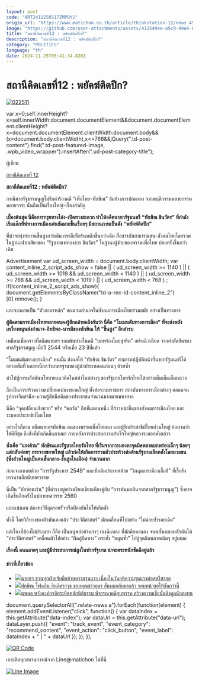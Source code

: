 ```yaml
---
layout: post
code: "ART2411250517ZMPDY1"
origin_url: "https://www.matichon.co.th/article/thinkstation-12/news_4917221"
image: "https://github.com/user-attachments/assets/4125494e-a5c9-49ee-897e-dd08c61e9bdf"
title: "สถานีคิดเลขที่12 : พยัคฆ์ติดปีก?"
description: "สถานีคิดเลขที่12 : พยัคฆ์ติดปีก?"
category: "POLITICS"
language: "th"
date: 2024-11-25T05:41:34.820Z
---
```


# สถานีคิดเลขที่12 : พยัคฆ์ติดปีก?

[![](https://www.matichon.co.th/wp-content/uploads/2024/11/022511.jpg "022511")](https://www.matichon.co.th/wp-content/uploads/2024/11/022511.jpg)

var x=0;self.innerHeight?x=self.innerWidth:document.documentElement&&document.documentElement.clientHeight?x=document.documentElement.clientWidth:document.body&&(x=document.body.clientWidth),x<=768&&jQuery(".td-post-content").find(".td-post-featured-image, .wpb\_video\_wrapper").insertAfter(".ud-post-category-title");

ผู้เขียน

[สถานีคิดเลขที่ 12](https://www.matichon.co.th/columnist/%e0%b8%aa%e0%b8%96%e0%b8%b2%e0%b8%99%e0%b8%b5%e0%b8%84%e0%b8%b4%e0%b8%94%e0%b9%80%e0%b8%a5%e0%b8%82%e0%b8%97%e0%b8%b5%e0%b9%88-12)

**สถานีคิดเลขที่12 : พยัคฆ์ติดปีก?**

กรณีศาลรัฐธรรมนูญไม่รับคำร้องคดี “เพื่อไทย-ทักษิณ” ล้มล้างการปกครอง จากพฤติกรรมหลายกรรมหลายวาระ นั้นถือเป็นเรื่องใหญ่-เรื่องสำคัญ

**เบื้องต้นสุด นี่คือการกรุยทางโล่ง-เปิดทางสะดวก ทำให้อดีตนายกรัฐมนตรี “ทักษิณ ชินวัตร” ที่กำลังเริ่มแอ๊กทีฟทางการเมืองเด่นชัดมากขึ้นเรื่อยๆ มีสถานภาพเป็นดัง “พยัคฆ์ติดปีก”**

ที่น่าจะพุ่งทะยานขึ้นสูงกว่าเดิม กระตือรือร้นหนักขึ้นกว่าเดิม สื่อสารกับสาธารณชน-สังคมไทยโดยรวม ในฐานะปากเสียงของ “รัฐบาลแพทองธาร ชินวัตร” ในฐานะผู้ช่วยของพรรคเพื่อไทย บ่อยครั้งขึ้นกว่าเดิม

Advertisement var ud\_screen\_width = document.body.clientWidth; var content\_inline\_2\_script\_ads\_show = false || ( ud\_screen\_width >= 1140 ) || ( ud\_screen\_width >= 1019 && ud\_screen\_width < 1140 ) || ( ud\_screen\_width >= 768 && ud\_screen\_width < 1019 ) || ( ud\_screen\_width < 768 ) ; if(!content\_inline\_2\_script\_ads\_show){ document.getElementsByClassName("td-a-rec-id-content\_inline\_2")\[0\].remove(); }

และจะกลายเป็น “ตัวละครหลัก” ของเกมอำนาจในสังคมการเมืองไทยร่วมสมัย อย่างเป็นทางการ

**ผู้ติดตามการเมืองไทยหลายคนคงรู้สึกคล้ายคลึงกันว่า นี่คือ “โมเมนตัมทางการเมือง” ที่จะส่งพลังเหวี่ยงหนุนส่งอำนาจ-อิทธิพล-บารมีของทักษิณ ให้ “ขึ้นสูง” อีกคำรบ**

เหมือนเมื่อคราวที่อดีตนายกฯ รอดพ้นบ่วงในคดี “บกพร่องโดยสุจริต” อย่างฉิวเฉียด จากคำตัดสินของศาลรัฐธรรมนูญ เมื่อปี 2544 หรือเมื่อ 23 ปีที่แล้ว

“โมเมนตัมทางการเมือง” หนนั้น ส่งผลให้ “ทักษิณ ชินวัตร” สามารถปฏิบัติหน้าที่นายกรัฐมนตรีได้อย่างเต็มที่ และเหนือกว่ามาตรฐานของผู้นำประเทศคนก่อนๆ ด้วยซ้ำ

นำไปสู่การผลักดันนโยบายแนวคิดใหม่ทำใหม่ต่างๆ ของรัฐบาลไทยรักไทยได้อย่างเต็มเม็ดเต็มหน่วย

ถือเป็นการสร้างความเปลี่ยนแปลงขนานใหญ่ ทั้งต่อระบบราชการ สถาบันทางการเมืองต่างๆ ตลอดจนรูปการจิตสำนึก-ความรู้สึกนึกคิดของประชาชนจำนวนมากมายมหาศาล

นี่คือ “จุดเปลี่ยนเชิงบวก” หรือ “พลวัต” อีกขั้นตอนหนึ่ง ที่ก้าวหน้าขึ้นของสังคมการเมืองไทย และระบอบประชาธิปไตยไทย

อย่างไรก็ตาม อดีตนายกฯทักษิณ คนของพรรคเพื่อไทยเอง และผู้รักประชาธิปไตยส่วนใหญ่ ย่อมจดจำได้ดีที่สุด ถึงสิ่งที่บังเกิดขึ้นตามมา ภายหลังการประสบความสำเร็จใหญ่หลวงระลอกดังกล่าว

**นั่นคือ “แรงต้าน” ทักษิณและรัฐบาลไทยรักไทย ที่เริ่มจากการมองหาจุดผิดพลาดบกพร่องเล็กๆ น้อยๆ แต่กลับค่อยๆ กระจายขยายใหญ่ แล้วก่อให้เกิดการรวมตัวประท้วงต่อต้านรัฐบาลเลือกตั้งโดยมวลชน (ซึ่งส่วนใหญ่เป็นคนชั้นกลาง-ชั้นสูงในเมือง) จำนวนมาก**

ก่อนจะลงเอยด้วย “การรัฐประหาร 2549” และซ้ำเติมประเทศด้วย “วิกฤตการเมืองเสื้อสี” ที่เรื้อรังยาวนานอีกนับทศวรรษ

นี่เป็น “ภัยซ่อนเร้น” (ที่ดำรงอยู่อย่างเงียบเชียบเคียงคู่กับ “การพ้นมลทินจากศาลรัฐธรรมนูญ”) ซึ่งอาจเกิดขึ้นอีกครั้งในปลายทศวรรษ 2560

และแน่นอน ต้องหาวิธีอุดรอยรั่วหรือป้องกันไม่ให้เกิดซ้ำ

ทั้งนี้ โดยวิถีทางของตัวมันเองแล้ว “ประวัติศาสตร์” มักเคลื่อนที่ไปอย่าง “ไม่ค่อยซ้ำรอยเดิม”

แต่เรื่องที่ต้องไม่ประมาท ก็คือ เป็นมนุษย์อย่างเราๆ เองนี่แหละ ที่มักคึกคะนอง จนพลั้งเผลอผลักดันให้ “ประวัติศาสตร์” เคลื่อนตัวไปอย่าง “ผิดลู่ผิดทาง” กระทั่ง “หมุนซ้ำ” ไปสู่จุดผิดพลาดเดิมๆ อยู่เสมอ

**เรื่องนี้ คนฉลาดๆ และผู้มีประสบการณ์สูงในฟากรัฐบาล น่าจะตระหนักชัดดีอยู่แล้ว**

#### ข่าวที่เกี่ยวข้อง

*   [![](https://www.matichon.co.th/wp-content/uploads/2024/11/c341.jpg)นายกฯ ชวนทุกฝ่ายจับมือต้านความรุนแรง เนื่องในวันยุติความรุนแรงต่อสตรีสากล](https://www.matichon.co.th/politics/news_4918731)
*   [![](https://www.matichon.co.th/wp-content/uploads/2024/11/tak728-1.jpg)ทักษิณ โฟนอิน ยินดีศราวุธ ขอบคุณชาวอุดร ลั่นผมกลับมาแล้ว รอบหน้าขอให้ชัดกว่านี้](https://www.matichon.co.th/politics/news_4917528)
*   [![](https://www.matichon.co.th/wp-content/uploads/2024/11/838117.jpg)นพดล หวังองค์กรอิสระยึดหลักนิติธรรม พิจารณาคดียุบพรรค สร้างความเชื่อมั่นดึงดูดนักลงทุน](https://www.matichon.co.th/politics/news_4916998)

document.querySelectorAll(".relate-news a").forEach(function(element) { element.addEventListener("click", function() { var dataIndex = this.getAttribute("data-index"); var dataUrl = this.getAttribute("data-url"); dataLayer.push({ "event": "track\_event", "event\_category": "recommend\_content", "event\_action": "click\_button", "event\_label": dataIndex + " | " + dataUrl }); }); });

[![QR Code](https://www.matichon.co.th/wp-content/uploads/2023/07/wob1371z.jpg)](https://lin.ee/ht0nDxX)

เกาะติดทุกสถานการณ์จาก Line@matichon ได้ที่นี่

[![Line Image](https://www.matichon.co.th/wp-content/uploads/2023/07/th.png)](https://lin.ee/ht0nDxX)